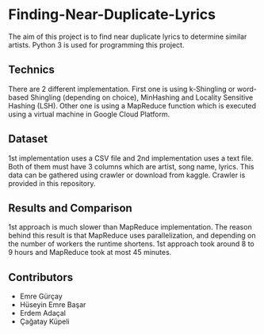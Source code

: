 # Finding-Near-Duplicate-Lyrics
The aim of this project is to find near duplicate lyrics to determine similar artists. Python 3 is used for programming this project.
## Technics
There are 2 different implementation. First one is using k-Shingling or word-based Shingling (depending on choice), MinHashing and Locality Sensitive Hashing (LSH). Other one is using a MapReduce function which is executed using a virtual machine in Google Cloud Platform.
## Dataset
1st implementation uses a CSV file and 2nd implementation uses a text file. Both of them must have 3 columns which are artist, song name, lyrics. This data can be gathered using crawler or download from kaggle. Crawler is provided in this repository.
## Results and Comparison
1st approach is much slower than MapReduce implementation. The reason behind this result is that MapReduce uses parallelization, and depending on the number of workers the runtime shortens. 1st approach took around 8 to 9 hours and MapReduce took at most 45 minutes.
## Contributors
* Emre Gürçay
* Hüseyin Emre Başar
* Erdem Adaçal
* Çağatay Küpeli

